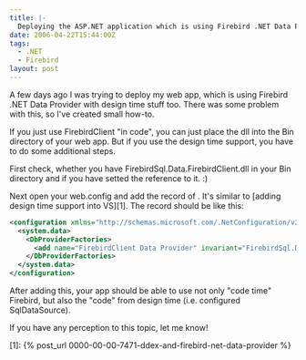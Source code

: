 ```yaml
---
title: |-
  Deploying the ASP.NET application which is using Firebird .NET Data Provider (with design-time support)
date: 2006-04-22T15:44:00Z
tags:
  - .NET
  - Firebird
layout: post
---
```

A few days ago I was trying to deploy my web app, which is using Firebird .NET Data Provider with design time stuff too. There was some problem with this, so I've created small how-to.

If you just use FirebirdClient "in code", you can just place the dll into the Bin directory of your web app. But if you use the design time support, you have to do some additional steps.

First check, whether you have FirebirdSql.Data.FirebirdClient.dll in your Bin directory and if you have setted the reference to it. :)

Next open your web.config and add the record of <DbProviderFactories>. It's similar to [adding design time support into VS][1]. The record should be like this:

```xml
<configuration xmlns="http://schemas.microsoft.com/.NetConfiguration/v2.0">
  <system.data>
    <DbProviderFactories>
      <add name="FirebirdClient Data Provider" invariant="FirebirdSql.Data.FirebirdClient" description=".Net Framework Data Provider for Firebird" type="FirebirdSql.Data.FirebirdClient.FirebirdClientFactory, FirebirdSql.Data.FirebirdClient, Version=2.0.0.0, Culture=neutral, PublicKeyToken=3750abcc3150b00c" />
    </DbProviderFactories>
  </system.data>
</configuration>
```

After adding this, your app should be able to use not only "code time" Firebird, but also the "code" from design time (i.e. configured SqlDataSource).

If you have any perception to this topic, let me know!

[1]: {% post_url 0000-00-00-7471-ddex-and-firebird-net-data-provider %}